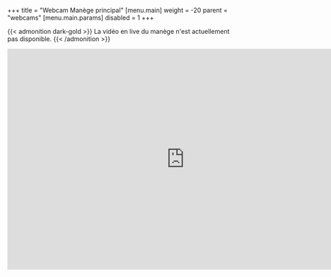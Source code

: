 +++
title = "Webcam Manège principal"
[menu.main]
  weight = -20
  parent = "webcams"
  [menu.main.params]
    disabled = 1
+++

{{< admonition dark-gold >}}
La vidéo en live du manège n'est actuellement pas disponible.
{{< /admonition >}}

<iframe src="https://camera1.brahier.ch/player.html" name="restreamer-player" width="800" height="500" scrolling="no" frameborder="0" webkitallowfullscreen="true" mozallowfullscreen="true" allowfullscreen="true"></iframe>

